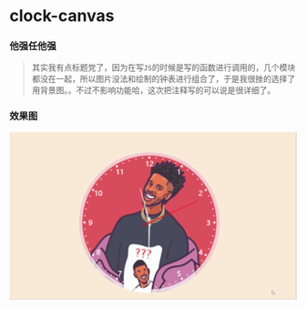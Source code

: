 # clock-canvas
### 他强任他强
>其实我有点标题党了，因为在写`JS`的时候是写的函数进行调用的，几个模块都没在一起，所以图片没法和绘制的钟表进行组合了，于是我很挫的选择了用背景图。。不过不影响功能哈，这次把注释写的可以说是很详细了。
### 效果图
![](./images/clock.gif "老子尼克杨") 
